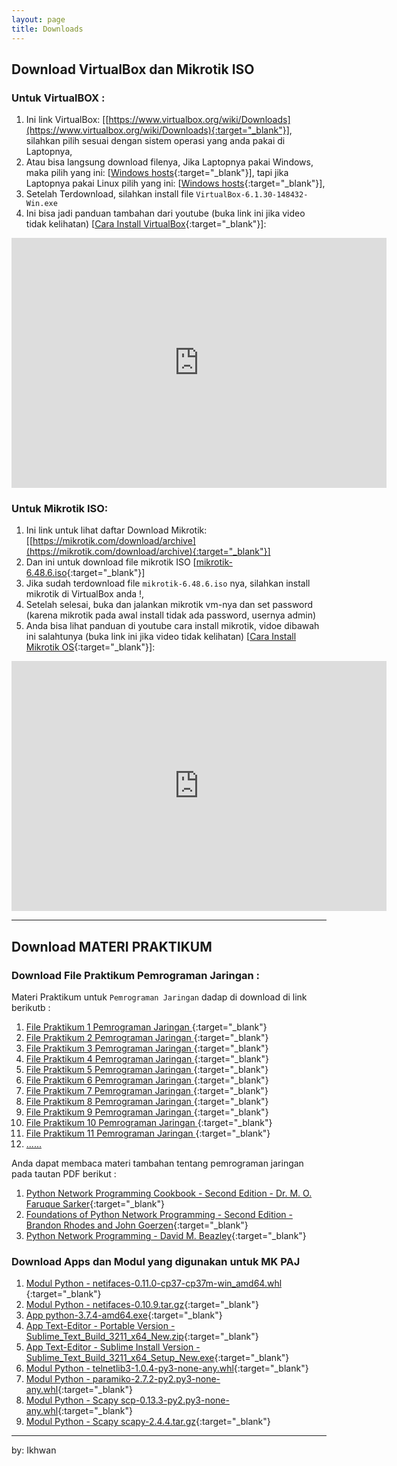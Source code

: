 ```yaml
---
layout: page
title: Downloads
---
```


<!-- <a href="#vbox">Go To Download VirtualBox link</a> -->
<!-- <a href="#master">Go To Master</a> -->
<a name="vbox"></a>

## Download VirtualBox dan Mikrotik ISO

### Untuk VirtualBOX : 
1. Ini link VirtualBox: [[https://www.virtualbox.org/wiki/Downloads](https://www.virtualbox.org/wiki/Downloads){:target="_blank"}], silahkan pilih sesuai dengan sistem operasi yang anda pakai di Laptopnya, 
2. Atau bisa langsung download filenya, Jika Laptopnya pakai Windows, maka pilih yang ini: [[Windows hosts](https://download.virtualbox.org/virtualbox/6.1.30/VirtualBox-6.1.30-148432-Win.exe){:target="_blank"}], tapi jika Laptopnya pakai Linux pilih yang ini: [[Windows hosts](https://www.virtualbox.org/wiki/Linux_Downloads){:target="_blank"}],
3. Setelah Terdownload, silahkan install file `VirtualBox-6.1.30-148432-Win.exe`
4. Ini bisa jadi panduan tambahan dari youtube (buka link ini jika video tidak kelihatan) [[Cara Install VirtualBox](https://www.youtube.com/watch?v=hDMGKaa3hc4){:target="_blank"}]: 

<!-- <iframe width="420" height="300" src="https://www.youtube.com/embed/hDMGKaa3hc4" frameborder="0"></iframe> -->
<iframe allowfullscreen="" class="YOUTUBE-iframe-video" frameborder="0" height="400" src="https://www.youtube.com/embed/hDMGKaa3hc4" width="600"></iframe>

### Untuk Mikrotik ISO: 

1. Ini link untuk lihat daftar Download Mikrotik: [[https://mikrotik.com/download/archive](https://mikrotik.com/download/archive){:target="_blank"}]
2. Dan ini untuk download file mikrotik ISO [[mikrotik-6.48.6.iso](https://download.mikrotik.com/routeros/6.48.6/mikrotik-6.48.6.iso){:target="_blank"}]
3. Jika sudah terdownload file `mikrotik-6.48.6.iso` nya, silahkan install mikrotik di VirtualBox anda !,
4. Setelah selesai, buka dan jalankan mikrotik vm-nya dan set password (karena mikrotik pada awal install tidak ada password, usernya admin)
5. Anda bisa lihat panduan di youtube cara install mikrotik, vidoe dibawah ini salahtunya (buka link ini jika video tidak kelihatan) [[Cara Install Mikrotik OS](https://www.youtube.com/watch?v=hDMGKaa3hc4){:target="_blank"}]:

<iframe allowfullscreen="" class="YOUTUBE-iframe-video" frameborder="0" height="400" src="https://www.youtube.com/embed/rT2ikfOMjI4" width="600"></iframe>




***

## Download MATERI PRAKTIKUM 

<!-- ### Download Materi Praktikum <b>Pemrograman Game</b> [Modul] :

Materi `Pemrograman Game`, modul untuk praktikum, (sementara dan akan selalu diupdate ) bisa anda didownload di link berikut :

1. [Modul Pemrograman Game Praktikum 1](assets/reff/pgame/Modul_Pgame_prak_1.pdf){:target="_blank"}
1. [Modul Pemrograman Game Praktikum 2](assets/reff/pgame/Modul_Pgame_prak_2.pdf){:target="_blank"}
1. [Modul Pemrograman Game Praktikum 3](assets/reff/pgame/Modul_Pgame_prak_3.pdf){:target="_blank"}
1. [Modul Pemrograman Game Praktikum 4](assets/reff/pgame/Modul_Pgame_prak_4.pdf){:target="_blank"}
1. [Modul Pemrograman Game Praktikum 5](assets/reff/pgame/Modul_Pgame_prak_5.pdf){:target="_blank"}
1. [Modul Pemrograman Game Praktikum 6](assets/reff/pgame/Modul_Pgame_prak_6.pdf){:target="_blank"}
1. [Modul Pemrograman Game Praktikum 7](assets/reff/pgame/Modul_Pgame_prak_7.pdf){:target="_blank"}
1. [Modul Pemrograman Game Praktikum 8](assets/reff/pgame/Modul_Pgame_prak_8.pdf){:target="_blank"}
1. [Modul Pemrograman Game Praktikum 9](assets/reff/pgame/Modul_Pgame_prak_9.pdf){:target="_blank"}
1. [Modul Pemrograman Game Praktikum 10](assets/reff/pgame/Modul_Pgame_prak_10.pdf){:target="_blank"}
2. <a href="#" onclick="alert('Baaaaa..!, Kocong to...:).');">......</a>



***
*** -->


### Download File Praktikum <b>Pemrograman Jaringan </b> :

Materi Praktikum untuk `Pemrograman Jaringan` dadap di download di link berikutb :

1. [File  Praktikum 1 Pemrograman Jaringan ](assets/reff/pjar/Praktikum_PJar_1.pdf){:target="_blank"}
1. [File  Praktikum 2 Pemrograman Jaringan ](assets/reff/pjar/Praktikum_PJar_2.pdf){:target="_blank"}
1. [File  Praktikum 3 Pemrograman Jaringan ](assets/reff/pjar/Praktikum_PJar_3.pdf){:target="_blank"}
1. [File  Praktikum 4 Pemrograman Jaringan ](assets/reff/pjar/Praktikum_PJar_4.pdf){:target="_blank"}
1. [File  Praktikum 5 Pemrograman Jaringan ](assets/reff/pjar/Praktikum_PJar_5.pdf){:target="_blank"}
1. [File  Praktikum 6 Pemrograman Jaringan ](assets/reff/pjar/Praktikum_PJar_6.pdf){:target="_blank"}
1. [File  Praktikum 7 Pemrograman Jaringan ](assets/reff/pjar/Praktikum_PJar_7.pdf){:target="_blank"}
1. [File  Praktikum 8 Pemrograman Jaringan ](assets/reff/pjar/Praktikum_PJar_8.pdf){:target="_blank"}
1. [File  Praktikum 9 Pemrograman Jaringan ](assets/reff/pjar/Praktikum_PJar_9.pdf){:target="_blank"}
1. [File  Praktikum 10 Pemrograman Jaringan ](assets/reff/pjar/Praktikum_PJar_10.pdf){:target="_blank"}
1. [File  Praktikum 11 Pemrograman Jaringan ](assets/reff/pjar/Praktikum_PJar_11.pdf){:target="_blank"}
2. <a href="#" onclick="alert('Baaaaa......~!, Kocong to...:).');">......</a>


Anda dapat membaca materi tambahan tentang pemrograman jaringan pada tautan PDF berikut  :

1. [Python Network Programming Cookbook - Second Edition - Dr. M. O. Faruque Sarker](assets/reff/pjar/PythonNetworkProgramming_SecondEdition_Ekstra.pdf){:target="_blank"}
1. [Foundations of Python Network Programming - Second Edition - Brandon Rhodes and John Goerzen](assets/reff/pjar/Foundations_of_Python_Network_Programming_Second_Edition_2010.pdf){:target="_blank"}
2. [Python Network Programming - David M. Beazley](assets/reff/pjar/Python_NetBinder_Ekstra.pdf){:target="_blank"}


### Download Apps dan Modul yang digunakan untuk MK PAJ
<a name="master"></a>
1. [Modul Python - netifaces-0.11.0-cp37-cp37m-win_amd64.whl ](assets/reff/master/netifaces-0.11.0-cp37-cp37m-win_amd64.whl){:target="_blank"}
2. [Modul Python - netifaces-0.10.9.tar.gz](assets/reff/master/netifaces-0.10.9.tar.gz){:target="_blank"}
3. [App python-3.7.4-amd64.exe](assets/reff/master/python-3.7.4-amd64.exe){:target="_blank"}
4. [App Text-Editor - Portable Version - Sublime_Text_Build_3211_x64_New.zip](assets/reff/master/Sublime_Text_Build_3211_x64_New.zip){:target="_blank"}
5. [App Text-Editor - Sublime Install Version - Sublime_Text_Build_3211_x64_Setup_New.exe](assets/reff/master/Sublime_Text_Build_3211_x64_Setup_New.exe){:target="_blank"}
1. [Modul Python - telnetlib3-1.0.4-py3-none-any.whl](assets/reff/master/telnetlib3-1.0.4-py3-none-any.whl){:target="_blank"}
1. [Modul Python - paramiko-2.7.2-py2.py3-none-any.whl](assets/reff/master/paramiko-2.7.2-py2.py3-none-any.whl){:target="_blank"}
1. [Modul Python - Scapy scp-0.13.3-py2.py3-none-any.whl](assets/reff/master/scp-0.13.3-py2.py3-none-any.whl){:target="_blank"}
1. [Modul Python - Scapy scapy-2.4.4.tar.gz](assets/reff/master/scapy-2.4.4.tar.gz){:target="_blank"}



<!-- 
1. [File modul python Paramiko](assets/reff/master/paramiko/cryptography-36.0.0-cp36-abi3-manylinux_2_24_x86_64.whl){:target="_blank"}
1. [File modul python Paramiko](assets/reff/master/paramiko/paramiko-2.8.1-py2.py3-none-any.whl){:target="_blank"}
1. [File modul python Paramiko](assets/reff/master/paramiko/PyNaCl-1.4.0-cp35-abi3-manylinux1_x86_64.whl){:target="_blank"}
1. [File modul python Paramiko](assets/reff/master/paramiko/cffi-1.15.0-cp310-cp310-manylinux_2_12_x86_64.manylinux2010_x86_64.whl){:target="_blank"}
1. [File modul python Paramiko](assets/reff/master/paramiko/bcrypt-3.2.0-cp36-abi3-manylinux2010_x86_64.whl){:target="_blank"}
1. [File modul python Paramiko](assets/reff/master/paramiko/six-1.16.0-py2.py3-none-any.whl){:target="_blank"}
1. [File modul python Paramiko](assets/reff/master/paramiko/pycparser-2.21-py2.py3-none-any.whl){:target="_blank"}
1. [File modul python Paramiko](assets/reff/master/paramiko-2.7.2-py2.py3-none-any.whl){:target="_blank"}
 -->

<!--1. [File {:target="_blank"}python-3.7.8-amd64.exe](assets/reff/master/python-3.7.8-amd64.exe){:target="_blank"}-->

<!--1. [File python-3.7.9-amd64.exe](assets/reff/master/python-3.7.9-amd64.exe){:target="_blank"}-->
<!--1. [File python-3.8.5-amd64.exe](assets/reff/master/python-3.8.5-amd64.exe){:target="_blank"}-->


<!-- #### TES Embed Video : 

<iframe width="480" height="360" src="https://www.youtube.com/embed/WO82PoAczTc" frameborder="0"> </iframe>

-->


***
by: Ikhwan
